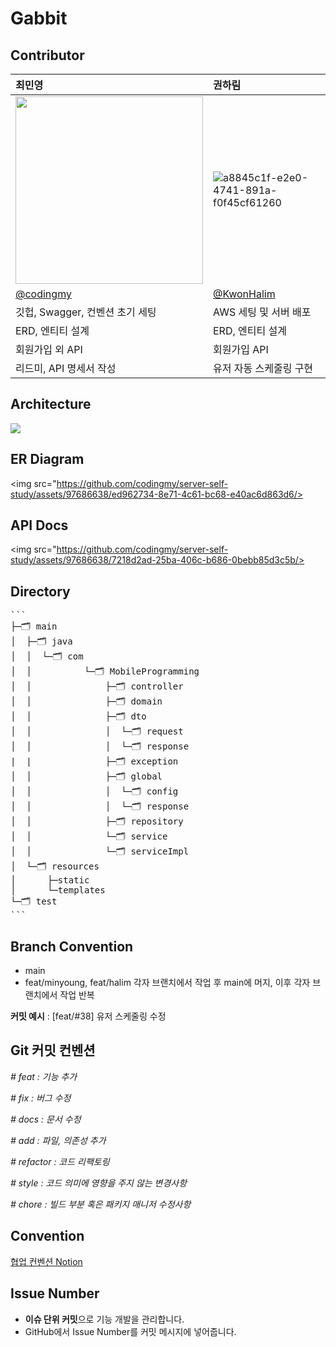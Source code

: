 # Gabbit

## **Contributor**  

| 최민영 | 권하림 |
|:----------|:----------|
| <img src="https://github.com/codingmy/server-self-study/assets/97686638/f79e5feb-a0b3-4e38-96b3-cc1a938d7b74" width="300" /> |  ![a8845c1f-e2e0-4741-891a-f0f45cf61260](https://github.com/2024-MobileProgramming/MP-Server/assets/97686638/ad6dacaf-f276-4326-8516-c95e1487e2c0) |
|[@codingmy](https://github.com/codingmy, "codingmy")|[@KwonHalim](https://github.com/KwonHalim, "KwonHalim")
| 깃헙, Swagger, 컨벤션 초기 세팅| AWS 세팅 및 서버 배포 |
| ERD, 엔티티 설계 | ERD, 엔티티 설계|
| 회원가입 외 API | 회원가입 API |
| 리드미, API 명세서 작성 | 유저 자동 스케줄링 구현 |   
   

## **Architecture**
<img src="https://github.com/codingmy/server-self-study/assets/97686638/bf8ba5e6-3060-4335-8103-80816ab5bbd5"/>



## **ER Diagram**
<img src="https://github.com/codingmy/server-self-study/assets/97686638/ed962734-8e71-4c61-bc68-e40ac6d863d6/>

## **API Docs**

<img src="https://github.com/codingmy/server-self-study/assets/97686638/7218d2ad-25ba-406c-b686-0bebb85d3c5b/>


## **Directory**

<pre>
```
├─🗂️ main
│  ├─🗂️ java
│  │  └─🗂️ com
│  │          └─🗂️ MobileProgramming
│  │              ├─🗂️ controller
│  │              ├─🗂️ domain 
│  │              ├─🗂️ dto
│  │              │  └─🗂️ request 
│  │              │  └─🗂️ response
|  |              ├─🗂️ exception 
│  │              ├─🗂️ global
│  │              │  └─🗂️ config
│  │              │  └─🗂️ response
│  │              ├─🗂️ repository
│  │              └─🗂️ service
│  │              └─🗂️ serviceImpl 
│  └─🗂️ resources
│      ├─static
│      └─templates
└─🗂️ test
```
</pre>





## **Branch Convention**
- main
- feat/minyoung, feat/halim 각자 브랜치에서 작업 후 main에 머지, 이후 각자 브랜치에서 작업 반복
  
**커밋 예시** : [feat/#38] 유저 스케줄링 수정



## **Git 커밋 컨벤션**

*# feat : 기능 추가*

*# fix : 버그 수정*

*# docs : 문서 수정*

*# add : 파일, 의존성 추가*

*# refactor : 코드 리팩토링*

*# style : 코드 의미에 영향을 주지 않는 변경사항*

*# chore : 빌드 부분 혹은 패키지 매니저 수정사항*

## **Convention**
[협업 컨벤션 Notion](https://www.notion.so/codingmy/ebf60fc5d15743c9b6401881f04a477b?pvs=4, "협업 컨벤션 Notion")


## **Issue Number**

- **이슈 단위 커밋**으로 기능 개발을 관리합니다.
- GitHub에서 Issue Number를 커밋 메시지에 넣어줍니다.

